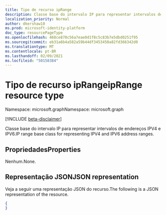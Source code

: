 ```yaml
---
title: Tipo de recurso ipRange
description: Classe base do intervalo IP para representar intervalos de endereços IPV4 e IPV6.
localization_priority: Normal
author: dkershaw10
ms.prod: microsoft-identity-platform
doc_type: resourcePageType
ms.openlocfilehash: 468ce870c56a7eae0d1f8c5c83b7e5dbd0251f95
ms.sourcegitcommit: eb31a6b4a582a59b44df3453450a82fd366342d0
ms.translationtype: MT
ms.contentlocale: pt-BR
ms.lasthandoff: 02/09/2021
ms.locfileid: "50158384"
---
```

# <a name="iprange-resource-type"></a><span data-ttu-id="f216a-103">Tipo de recurso ipRange</span><span class="sxs-lookup"><span data-stu-id="f216a-103">ipRange resource type</span></span>

<span data-ttu-id="f216a-104">Namespace: microsoft.graph</span><span class="sxs-lookup"><span data-stu-id="f216a-104">Namespace: microsoft.graph</span></span>

[!INCLUDE [beta-disclaimer](../../includes/beta-disclaimer.md)]

<span data-ttu-id="f216a-105">Classe base do intervalo IP para representar intervalos de endereços IPV4 e IPV6.</span><span class="sxs-lookup"><span data-stu-id="f216a-105">IP range base class for representing IPV4 and IPV6 address ranges.</span></span>

## <a name="properties"></a><span data-ttu-id="f216a-106">Propriedades</span><span class="sxs-lookup"><span data-stu-id="f216a-106">Properties</span></span>

<span data-ttu-id="f216a-107">Nenhum.</span><span class="sxs-lookup"><span data-stu-id="f216a-107">None.</span></span>

## <a name="json-representation"></a><span data-ttu-id="f216a-108">Representação JSON</span><span class="sxs-lookup"><span data-stu-id="f216a-108">JSON representation</span></span>

<span data-ttu-id="f216a-109">Veja a seguir uma representação JSON do recurso.</span><span class="sxs-lookup"><span data-stu-id="f216a-109">The following is a JSON representation of the resource.</span></span>

<!-- {
  "blockType": "resource",
  "optionalProperties": [

  ],
  "@odata.type": "microsoft.graph.ipRange"
}-->

```json
{
}
```

<!-- uuid: 16cd6b66-4b1a-43a1-adaf-3a886856ed98
2019-02-04 14:57:30 UTC -->
<!-- {
  "type": "#page.annotation",
  "description": "ipRange resource",
  "keywords": "",
  "section": "documentation",
  "tocPath": ""
}-->



